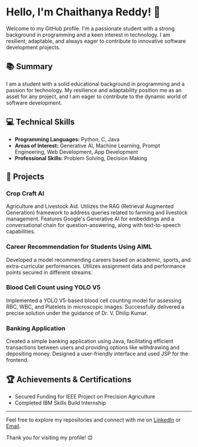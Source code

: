 # Hello, I'm Chaithanya Reddy! 👋

Welcome to my GitHub profile. I'm a passionate student with a strong background in programming and a keen interest in technology. I am resilient, adaptable, and always eager to contribute to innovative software development projects.

## 📚 Summary

I am a student with a solid educational background in programming and a passion for technology. My resilience and adaptability position me as an asset for any project, and I am eager to contribute to the dynamic world of software development.

## 💻 Technical Skills

- **Programming Languages:** Python, C, Java
- **Areas of Interest:** Generative AI, Machine Learning, Prompt Engineering, Web Development, App Development
- **Professional Skills:** Problem Solving, Decision Making

## 🚀 Projects

### Crop Craft AI
Agriculture and Livestock Aid. Utilizes the RAG (Retrieval Augmented Generation) framework to address queries related to farming and livestock management. Features Google's Generative AI for embeddings and a conversational chain for question-answering, along with text-to-speech capabilities.

### Career Recommendation for Students Using AIML
Developed a model recommending careers based on academic, sports, and extra-curricular performances. Utilizes assignment data and performance points secured in different streams.

### Blood Cell Count using YOLO V5
Implemented a YOLO V5-based blood cell counting model for assessing RBC, WBC, and Platelets in microscopic images. Successfully delivered a precise solution under the guidance of Dr. V. Dhilip Kumar.

### Banking Application
Created a simple banking application using Java, facilitating efficient transactions between users and providing options like withdrawing and depositing money. Designed a user-friendly interface and used JSP for the frontend.

## 🏆 Achievements & Certifications

- Secured Funding for IEEE Project on Precision Agriculture
- Completed IBM Skills Build Internship

---

Feel free to explore my repositories and connect with me on [LinkedIn](https://www.linkedin.com/in/chaithanyareddy/) or [Email](mailto:chaithanyareddy1402@gmail.com). 

Thank you for visiting my profile! 😊
